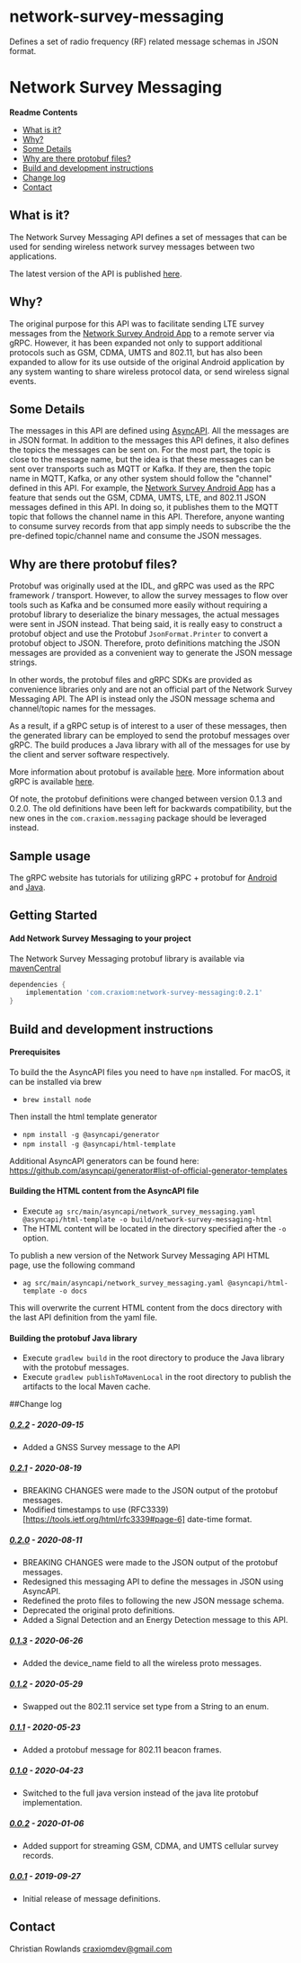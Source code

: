 # network-survey-messaging
Defines a set of radio frequency (RF) related message schemas in JSON format.

Network Survey Messaging
===============

**Readme Contents**
- [What is it?](#what-is-it?)
- [Why?](#why?)
- [Some Details](#some-details)
- [Why are there protobuf files?](#why-are-there-protobuf-files?)
- [Build and development instructions](#build-and-development-instructions)
- [Change log](#change-log)
- [Contact](#contact)


## What is it?
The Network Survey Messaging API defines a set of messages that can be used for sending wireless network survey
messages between two applications.

The latest version of the API is published [here](https://messaging.networksurvey.app/).


## Why?
The original purpose for this API was to facilitate sending LTE survey messages from the [Network Survey Android App](https://github.com/christianrowlands/android-network-survey)
to a remote server via gRPC. However, it has been expanded not only to support additional protocols such as
GSM, CDMA, UMTS and 802.11, but has also been expanded to allow for its use outside of the original Android application
by any system wanting to share wireless protocol data, or send wireless signal events.


## Some Details
The messages in this API are defined using [AsyncAPI](https://www.asyncapi.com/). All the messages are in JSON format.
In addition to the messages this API defines, it also defines the topics the messages can be sent on. For the most part,
the topic is close to the message name, but the idea is that these messages can be sent over transports such as MQTT
or Kafka. If they are, then the topic name in MQTT, Kafka, or any other system should follow the "channel" defined in
this API. For example, the [Network Survey Android App](https://github.com/christianrowlands/android-network-survey)
has a feature that sends out the GSM, CDMA, UMTS, LTE, and 802.11 JSON messages defined in this API. In doing so, it
publishes them to the MQTT topic that follows the channel name in this API. Therefore, anyone wanting to consume survey
records from that app simply needs to subscribe the the pre-defined topic/channel name and consume the JSON messages.


## Why are there protobuf files?
Protobuf was originally used at the IDL, and gRPC was used as the RPC framework / transport. However, to allow the
survey messages to flow over tools such as Kafka and be consumed more easily without requiring a protobuf library to
deserialize the binary messages, the actual messages were sent in JSON instead. That being said, it is really easy to
construct a protobuf object and use the Protobuf `JsonFormat.Printer` to convert a protobuf object to JSON. Therefore,
proto definitions matching the JSON messages are provided as a convenient way to generate the JSON message strings.

In other words, the protobuf files and gRPC SDKs are provided as convenience libraries only and are not an official part
of the Network Survey Messaging API. The API is instead only the JSON message schema and channel/topic names for the messages.

As a result, if a gRPC setup is of interest to a user of these messages, then the generated library can be employed to
send the protobuf messages over gRPC.  The build produces a Java library with all of the messages for use by the client
and server software respectively.

More information about protobuf is available [here](https://developers.google.com/protocol-buffers/).
More information about gRPC is available [here](https://grpc.io/).

Of note, the protobuf definitions were changed between version 0.1.3 and 0.2.0. The old definitions have been left for
backwards compatibility, but the new ones in the `com.craxiom.messaging` package should be leveraged instead.


## Sample usage
The gRPC website has tutorials for utilizing gRPC + protobuf for [Android](https://grpc.io/docs/quickstart/android/) and
[Java](https://grpc.io/docs/quickstart/java/).


## Getting Started
#### Add Network Survey Messaging to your project

The Network Survey Messaging protobuf library is available via [mavenCentral](https://search.maven.org/search?q=network-survey-messaging)

```groovy
dependencies {
    implementation 'com.craxiom:network-survey-messaging:0.2.1'
}
```

## Build and development instructions
#### Prerequisites

To build the the AsyncAPI files you need to have `npm` installed. For macOS, it can be installed via brew
 - `brew install node`

Then install the html template generator
 - `npm install -g @asyncapi/generator`
 - `npm install -g @asyncapi/html-template`

Additional AsyncAPI generators can be found here:  https://github.com/asyncapi/generator#list-of-official-generator-templates

#### Building the HTML content from the AsyncAPI file
 - Execute `ag src/main/asyncapi/network_survey_messaging.yaml @asyncapi/html-template -o build/network-survey-messaging-html`
 - The HTML content will be located in the directory specified after the `-o` option.

To publish a new version of the Network Survey Messaging API HTML page, use the following command
 - `ag src/main/asyncapi/network_survey_messaging.yaml @asyncapi/html-template -o docs`

This will overwrite the current HTML content from the docs directory with the last API definition from the yaml file.

#### Building the protobuf Java library
 - Execute `gradlew build` in the root directory to produce the Java library with the protobuf messages.
 - Execute `gradlew publishToMavenLocal` in the root directory to publish the artifacts to the local Maven cache.


##Change log
##### [0.2.2](https://github.com/christianrowlands/network-survey-messaging/releases/tag/v0.2.2) - 2020-09-15
 * Added a GNSS Survey message to the API
 
##### [0.2.1](https://github.com/christianrowlands/network-survey-messaging/releases/tag/v0.2.1) - 2020-08-19
 * BREAKING CHANGES were made to the JSON output of the protobuf messages.
 * Modified timestamps to use (RFC3339)[https://tools.ietf.org/html/rfc3339#page-6] date-time format.

##### [0.2.0](https://github.com/christianrowlands/network-survey-messaging/releases/tag/v0.2.0) - 2020-08-11
 * BREAKING CHANGES were made to the JSON output of the protobuf messages.
 * Redesigned this messaging API to define the messages in JSON using AsyncAPI.
 * Redefined the proto files to following the new JSON message schema.
 * Deprecated the original proto definitions.
 * Added a Signal Detection and an Energy Detection message to this API.

##### [0.1.3](https://github.com/christianrowlands/network-survey-messaging/releases/tag/v0.1.3) - 2020-06-26
 * Added the device_name field to all the wireless proto messages.

##### [0.1.2](https://github.com/christianrowlands/network-survey-messaging/releases/tag/v0.1.2) - 2020-05-29
 * Swapped out the 802.11 service set type from a String to an enum.

##### [0.1.1](https://github.com/christianrowlands/network-survey-messaging/releases/tag/v0.1.1) - 2020-05-23
 * Added a protobuf message for 802.11 beacon frames.

##### [0.1.0](https://github.com/christianrowlands/network-survey-messaging/releases/tag/v0.1.0) - 2020-04-23
 * Switched to the full java version instead of the java lite protobuf implementation.

##### [0.0.2](https://github.com/christianrowlands/network-survey-messaging/releases/tag/release-0.0.2) - 2020-01-06
 * Added support for streaming GSM, CDMA, and UMTS cellular survey records.

##### [0.0.1](https://github.com/christianrowlands/network-survey-messaging/releases/tag/release-0.0.1) - 2019-09-27
 * Initial release of message definitions.


Contact
-----------------------------------
Christian Rowlands <craxiomdev@gmail.com>
